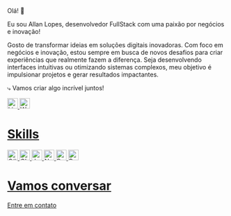 Olá! 🖖

Eu sou Allan Lopes, desenvolvedor FullStack com uma paixão por negócios e inovação!

Gosto de transformar ideias em soluções digitais inovadoras. Com foco em negócios e inovação, estou sempre em busca de novos desafios para criar experiências que realmente fazem a diferença. Seja desenvolvendo interfaces intuitivas ou otimizando sistemas complexos, meu objetivo é impulsionar projetos e gerar resultados impactantes. 

⤷ Vamos criar algo incrível juntos!

<a aligh="left" href="https://www.linkedin.com/in/allanlps/" target="_blank" rel="noreferrer noopener"><img src="https://icongr.am/devicon/linkedin-plain.svg?size=128&color=878787" alt="Linkedin" width="24" height="24"/>
<a aligh="left" href="https://api.whatsapp.com/send?phone=5521969811448" target="_blank" rel="noreferrer noopener"><img src="https://icongr.am/simple/whatsapp.svg?size=128&color=878787&colored=false" alt="Whatsapp" width="24" height="24"/>

# Skills
<img src="https://icongr.am/devicon/csharp-plain.svg?size=128&color=878787" alt="C#" width="24" height="24"/> <img src="https://icongr.am/devicon/git-plain.svg?size=128&color=878787" alt="GIT" width="24" height="24"/>
<img src="https://icongr.am/devicon/javascript-plain.svg?size=128&color=878787" alt="JavaScript" width="24" height="24"/> <img src="https://icongr.am/devicon/nodejs-plain.svg?size=128&color=878787" alt="Nodejs" width="24" height="24"/>
<img src="https://icongr.am/simple/react.svg?size=128&color=878787&colored=false" alt="React" width="24" height="24"/> <img src="https://icongr.am/simple/net.svg?size=128&color=878787&colored=false" alt="React" width="24" height="24"/>

# Vamos conversar
Entre em [contato](https://api.whatsapp.com/send?phone=5521969811448)
